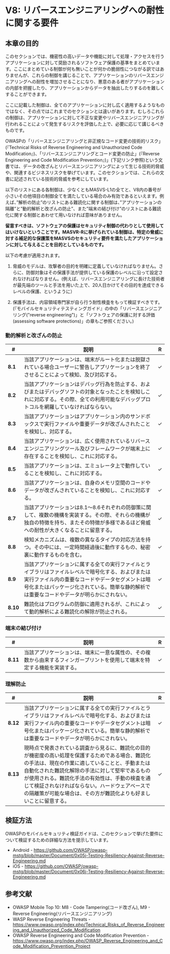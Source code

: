 # V8: リバースエンジニアリングへの耐性に関する要件

## 本章の目的

このセクションでは、機密性の高いデータや機能に対して処理・アクセスを行うアプリケーションに対して奨励されるソフトウェア保護の基準をまとめています。ここにまとめている制御が何も無いことが何かの脆弱性につながる訳ではありませんが、これらの制御を講じることで、アプリケーションのリバースエンジニアリングへの耐性を増加させることになり、悪意のある者がアプリケーションの内部を把握したり、アプリケーションからデータを抽出したりするのを難しくすることができます。

ここに記載した制御は、全てのアプリケーションに対し広く適用するようなものではなく、その点ではこれまでのセクションとは違いがあります。むしろこれらの制御は、アプリケーションに対して不正な変更やリバースエンジニアリングが行われることによって発生するリスクを評価した上で、必要に応じて講じるべきものです。

OWASPの「リバースエンジニアリングと非正規なコード変更の技術的リスク」(『Technical Risks of Reverse Engineering and Unauthorized Code Modification』)、「リバースエンジニアリングとコード変更の防止」(『Reverse Engineering and Code Modification Prevention』)」(下記リンク参照)という文書では、データの改ざんとリバースエンジニアリングによって生じる技術的脅威や、関連するビジネスリスクを挙げています。このセクションでは、これらの文書に記述されている技術的脅威を参考にしています。

以下のリストにある各制御は、少なくともMASVS-L1の全てと、V8内の番号が小さいその他項目の制御全てを満たしている場合のみ有効であるといえます。例えば、”解析の防止”のリストにある難読化に関する制御は、”アプリケーションの隔離”と”動的解析と改ざんの防止”、また”端末の結び付け”のリストにある難読化に関する制御とあわせて用いなければ意味がありません。

**留意すべきは、ソフトウェアの保護はセキュリティ制御の代わりとして使用してはいけないということです。MASVR-Rに挙げられている制御は、特定の脅威に対する補足的な保護策をMASVSのセキュリティ要件を満たしたアプリケーションに対して与えることを目的としているものです。**

以下の考慮が適用されます。

1. 脅威のモデルは、攻撃者の目的を明確に定義していなければなりません。さらに、防御対象はその保護手法が提供している保護のレベルに沿って設定されなければなりません。(例えば、リバースエンジニアリングに長けた技術者が最先端のツールと手法を用いた上で、20人日かけてその目的を達成できるレベルの保護、というように）

2. 保護手法は、内容領域専門家が自ら行う耐性検査をもって検証すべきです。(『モバイルセキュリティテスティングガイド』の中の「リバースエンジニアリング("reverse engineering")」と「ソフトウェアの保護に対する評価(assessing software protections)」の章もご参照ください。)

### 動的解析と改ざんの防止

| # | 説明 | R |
| --- | --- | --- |
| **8.1** | 当該アプリケーションは、端末がルート化または脱獄されている場合ユーザーに警告しアプリケーションを終了させることによって検知、及び対応する。 | ✓ |
| **8.2** | 当該アプリケーションはデバッグ行為を防止する、およびまたはデバッグソフトの対象となったことを検知しこれに対応する。その際、全ての利用可能なデバッグプロトコルを網羅していなければならない。 | ✓ |
| **8.3** | 当該アプリケーションはアプリケーション内のサンドボックスで実行ファイルや重要データが改ざんされたことを検知し、対応する。 | ✓ |
| **8.4** | 当該アプリケーションは、広く使用されているリバースエンジニアリングツール及びフレームワークが端末上に存在することを検知し、これに対応する。 | ✓ |
| **8.5** | 当該アプリケーションは、エミュレータ上で動作していることを検知し、これに対応する。 | ✓ |
| **8.6** | 当該アプリケーションは、自身のメモリ空間のコードやデータが改ざんされていることを検知し、これに対応する。 | ✓ |
| **8.7** | 当該アプリケーションは8.1～8.6それぞれの防御策に関して、複数の機構を実装する。その際、それらの機構が独自の特徴を持ち、またその特徴が多様であるほど脅威への耐性が大きくなることに留意する。 | ✓ |
| **8.8** | 検知メカニズムは、複数の異なるタイプの対応方法を持つ。その中には、一定時間経過後に動作するもの、秘密裏に動作するものを含む。 | ✓ |
| **8.9** | 当該アプリケーションに属する全ての実行ファイルとライブラリはファイルレベルで暗号化する、およびまたは実行ファイル内の重要なコードやデータセグメントは暗号化またはパッケージ化されている。簡単な静的解析では重要なコードやデータが明らかにされない。 | ✓ |
| **8.10** | 難読化はプログラムの防御に適用されるが、これによって動的解析による難読化の解除が防止される。 | ✓ |

### 端末の結び付け

| # | 説明 | R |
| --- | --- | --- |
| **8.11** | 当該アプリケーションは、端末に一意な属性の、その複数から由来するフィンガープリントを使用して端末を特定する機能を実装する。 | ✓ |

### 理解防止

| # | 説明 | R |
| --- | --- | --- |
| **8.12** | 当該アプリケーションに属する全ての実行ファイルとライブラリはファイルレベルで暗号化する、およびまたは実行ファイル内の重要なコードやデータセグメントは暗号化またはパッケージ化されている。簡単な静的解析では重要なコードやデータが明らかにされない。 | ✓ |
| **8.13** | 現時点で発表されている調査から見るに、難読化の目的が機密度の高い処理を保護するためである場合、難読化の手法は、現在の作業に適していることと、手動または自動化された難読化解除の手法に対して堅牢であるものが使用される。難読化手法の有効性は、手動の検査を通じて検証されなければならない。ハードウェアベースでの隔離策が可能な場合は、その方が難読化よりも好ましいことに留意する。 | ✓ |

## 検証方法

OWASPのモバイルセキュリティ検証ガイドは、このセクションで挙げた要件について検証するための詳細な方法を提示しています。

- Android - https://github.com/OWASP/owasp-mstg/blob/master/Document/0x05j-Testing-Resiliency-Against-Reverse-Engineering.md
- iOS - https://github.com/OWASP/owasp-mstg/blob/master/Document/0x06j-Testing-Resiliency-Against-Reverse-Engineering.md

## 参考文献

- OWASP Mobile Top 10: M8 - Code Tampering(コード改ざん), M9 - Reverse Engineering(リバースエンジニアリング)
- WASP Reverse Engineering Threats -https://www.owasp.org/index.php/Technical_Risks_of_Reverse_Engineering_and_Unauthorized_Code_Modification
- OWASP Reverse Engineering and Code Modification Prevention - https://www.owasp.org/index.php/OWASP_Reverse_Engineering_and_Code_Modification_Prevention_Project
